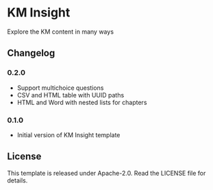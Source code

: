 # KM Insight

Explore the KM content in many ways

## Changelog

### 0.2.0

- Support multichoice questions
- CSV and HTML table with UUID paths
- HTML and Word with nested lists for chapters

### 0.1.0

- Initial version of KM Insight template

## License

This template is released under Apache-2.0. Read the LICENSE file for details.